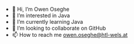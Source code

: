- 👋 Hi, I’m Owen Oseghe
- 👀 I’m interested in Java
- 🌱 I’m currently learning Java
- 💞️ I’m looking to collaborate on GitHub
- 📫 How to reach me owen.oseghe@htl-wels.at

<!---
OwenOseghe/OwenOseghe is a ✨ special ✨ repository because its `README.md` (this file) appears on your GitHub profile.
You can click the Preview link to take a look at your changes.
--->
